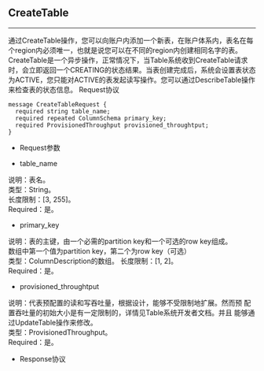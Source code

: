## CreateTable
****

通过CreateTable操作，您可以向账户内添加一个新表，在账户体系内，表名在每个region内必须唯一，也就是说您可以在不同的region内创建相同名字的表。CreateTable是一个异步操作，正常情况下，当Table系统收到CreateTable请求时，会立即返回一个CREATING的状态结果。当表创建完成后，系统会设置表状态为ACTIVE，您只能对ACTIVE的表发起读写操作。您可以通过DescribeTable操作来检查表的状态信息。
Request协议

```
message CreateTableRequest {
  required string table_name;
  required repeated ColumnSchema primary_key;
  required ProvisionedThroughput provisioned_throughtput;
}
```

* Request参数

* table_name

说明：表名。<br>
类型：String。<br>
长度限制：[3, 255]。<br>
Required：是。<br>

* primary_key

说明：表的主键，由一个必需的partition key和一个可选的row key组成。<br>
数组中第一个值为partition key，第二个为row key（可选）<br>
类型：ColumnDescription的数组。
长度限制：[1, 2]。<br>
Required：是。<br>

* provisioned_throughtput

说明：代表预配置的读和写吞吐量，根据设计，能够不受限制地扩展。然而预
配置吞吐量的初始大小是有一定限制的，详情见Table系统开发者文档。并且
能够通过UpdateTable操作来修改。<br>
类型：ProvisionedThroughput。<br>
Required：是。<br>
* Response协议
